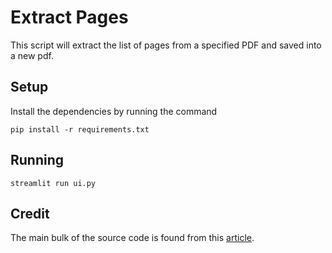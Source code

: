 # Extract Pages

This script will extract the list of pages from a specified PDF and saved into a new pdf.

## Setup

Install the dependencies by running the command

```shell
pip install -r requirements.txt
```

## Running

```shell
streamlit run ui.py
```

## Credit

The main bulk of the source code is found from this [article](https://learndataanalysis.org/how-to-extract-pdf-pages-and-save-as-a-separate-pdf-file-using-python/).
